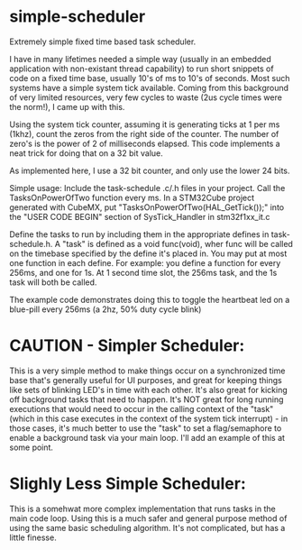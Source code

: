 # simple-scheduler
Extremely simple fixed time based task scheduler.

I have in many lifetimes needed a simple way (usually in an embedded application with non-existant thread capability) to run short snippets of code on a fixed time base, usually 10's of ms to 10's of seconds.  Most such systems have a simple system tick available.  Coming from this background of very limited resources, very few cycles to waste (2us cycle times were the norm!), I came up with this.

Using the system tick counter, assuming it is generating ticks at 1 per ms (1khz), count the zeros from the right side of the counter.  The number of zero's is the power of 2 of milliseconds elapsed.  This code implements a neat trick for doing that on a 32 bit value.

As implemented here, I use a 32 bit counter, and only use the lower 24 bits.

Simple usage:
Include the task-schedule .c/.h files in your project.  Call the TasksOnPowerOfTwo function every ms.
In a STM32Cube project generated with CubeMX, put "TasksOnPowerOfTwo(HAL_GetTick());" into the "USER CODE BEGIN" section of SysTick_Handler in stm32f1xx_it.c

Define the tasks to run by including them in the appropriate defines in task-schedule.h.  A "task" is defined as a void func(void), wher func will be called on the timebase specified by the define it's placed in.  You may put at most one function in each define.  For example: you define a function for every 256ms, and one for 1s.  At 1 second time slot, the 256ms task, and the 1s task will both be called.

The example code demonstrates doing this to toggle the heartbeat led on a blue-pill every 256ms (a 2hz, 50% duty cycle blink)

# CAUTION - Simpler Scheduler:
This is a very simple method to make things occur on a synchronized time base that's generally useful for UI purposes, and great for keeping things like sets of blinking LED's in time with each other.  It's also great for kicking off background tasks that need to happen.  It's NOT great for long running executions that would need to occur in the calling context of the "task" (which in this case executes in the context of the system tick interrupt) - in those cases, it's much better to use the "task" to set a flag/semaphore to enable a background task via your main loop.  I'll add an example of this at some point.

# Slighly Less Simple Scheduler:
This is a somehwat more complex implementation that runs tasks in the main code loop.  Using this is a much safer and general purpose method of using the same basic scheduling algorithm.  It's not complicated, but has a little finesse.

